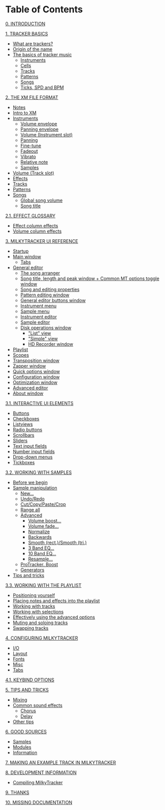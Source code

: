 # Table of Contents

[0. INTRODUCTION](./docs/intro.md)

[1. TRACKER BASICS](./docs/basics.md)
- [What are trackers?](./docs/basics.md#what-are-trackers)
- [Origin of the name](./docs/basics.md#origin-of-the-name)
- [The basics of tracker music](./docs/basics.md#the-basics-of-tracker-music)
	- [Instruments](./docs/basics.md#instruments)
	- [Cells](./docs/basics.md#cells)
	- [Tracks](./docs/basics.md#tracks)
	- [Patterns](./docs/basics.md#patterns)
	- [Songs](./docs/basics.md#songs)
	- [Ticks, SPD and BPM](./docs/basics.md#ticks-spd-and-bpm)

[2. THE XM FILE FORMAT](./docs/xm.md)
- [Notes](./docs/xm.md/#notes)
- [Intro to XM](./docs/xm.md#intro-to-xm)
- [Instruments](./docs/xm.md#instruments)
	- [Volume envelope](./docs/xm.md#volume-envelope)
	- [Panning envelope](./docs/xm.md#panning-envelope)
	- [Volume (Instrument slot)](./docs/xm.md#volume-instrument-slot)
	- [Panning](./docs/xm.md#panning)
	- [Fine-tune](./docs/xm.md#fine-tune)
	- [Fadeout](./docs/xm.md#fadeout)
	- [Vibrato](./docs/xm.md#vibrato)
	- [Relative note](./docs/xm.md#relative-note)
	- [Samples](./docs/xm.md#samples)
- [Volume (Track slot)](./docs/xm.md#volume-track-slot)
- [Effects](./docs/xm.md#effects)
- [Tracks](./docs/xm.md#tracks)
- [Patterns](./docs/xm.md#patterns)
- [Songs](./docs/xm.md#songs)
	- [Global song volume](./docs/xm.md#global-song-volume)
	- [Song title](./docs/xm.md#song-title)

[2.1. EFFECT GLOSSARY](./docs/fx.md)
- [Effect column effects](./docs/fx.md#effect-column-effects)
- [Volume column effects](./docs/fx.md#volume-column-effects)

[3. MILKYTRACKER UI REFERENCE](./docs/ui.md)
- [Startup](./docs/ui.md#startup)
- [Main window](./docs/ui.md#main-window)
	- [Tabs](./docs/ui.md#tabs)
- [General editor](./docs/ui.md#general-editor)
	- [The song arranger](./docs/ui.md#the-song-arranger)
	- [Song title, length and peak window + Common MT options toggle window](./docs/ui.md#song-title-length-and-peak-window--common-mt-options-toggle-window)
	- [Song and editing properties](./docs/ui.md#song-and-editing-properties)
	- [Pattern editing window](./docs/ui.md#pattern-editing-window)
	- [General editor buttons window](./docs/ui.md#general-editor-buttons-window)
	- [Instrument menu](./docs/ui.md#instrument-menu)
	- [Sample menu](./docs/ui.md#sample-menu)
	- [Instrument editor](./docs/ui.md#instrument-editor)
	- [Sample editor](./docs/ui.md#sample-editor)
	- [Disk operations window](./docs/ui.md#disk-operations-window)
		- ["List" view](./docs/ui.md#list-view)
		- ["Simple" view](./docs/ui.md#simple-view)
		- [HD Recorder window](./docs/ui.md#hd-recorder-window)
- [Playlist](./docs/ui.md#playlist)
- [Scopes](./docs/ui.md#scopes)
- [Transposition window](./docs/ui.md#transposition-window)
- [Zapper window](./docs/ui.md#zapper-window)
- [Quick options window](./docs/ui.md#quick-options-window)
- [Configuration window](./docs/ui.md#configuration-window)
- [Optimization window](./docs/ui.md#optimization-window)
- [Advanced editor](./docs/ui.md#advanced-editor)
- [About window](./docs/ui.md#about-window)

[3.1. INTERACTIVE UI ELEMENTS](./docs/elems.md)
- [Buttons](./docs/elems.md#buttons)
- [Checkboxes](./docs/elems.md#checkboxes)
- [Listviews](./docs/elems.md#listviews)
- [Radio buttons](./docs/elems.md#radio-buttons)
- [Scrollbars](./docs/elems.md#scrollbars)
- [Sliders](./docs/elems.md#sliders)
- [Text input fields](./docs/elems.md#text-input-fields)
- [Number input fields](./docs/elems.md#number-input-fields)
- [Drop-down menus](./docs/elems.md#drop-down-menus)
- [Tickboxes](./docs/elems.md#tickboxes)

[3.2. WORKING WITH SAMPLES](./docs/samples.md)
- [Before we begin](./docs/samples.md#before-we-begin)
- [Sample manipulation](./docs/samples.md#sample-manipulation)
	- [New...](./docs/samples.md#new)
	- [Undo/Redo](./docs/samples.md#undoredo)
	- [Cut/Copy/Paste/Crop](./docs/samples.md#cutcopypastecrop)
	- [Range all](./docs/samples.md#range-all)
	- [Advanced](./docs/samples.md#advanced)
		- [Volume boost...](./docs/samples.md#volume-boost)
		- [Volume fade...](./docs/samples.md#volume-fade)
		- [Normalize](./docs/samples.md#normalize)
		- [Backwards](./docs/samples.md#backwards)
		- [Smooth (rect.)/Smooth (tri.)](./docs/samples.md#smooth-rectsmooth-tri)
		- [3 Band EQ...](./docs/samples.md#3-band-eq)
		- [10 Band EQ...](./docs/samples.md#10-band-eq)
		- [Resample...](./docs/samples.md#resample)
	- [ProTracker. Boost](./docs/samples.md#protracker-boost)
	- [Generators](./docs/samples.md#generators)
- [Tips and tricks](./docs/samples.md#tips-and-tricks) <!-- TODO: This doesn't belong here, move it to 5. TIPS AND TRICKS! -->

[3.3. WORKING WITH THE PLAYLIST](./docs/playlist.md)
- [Positioning yourself](./docs/playlist.md#positioning-yourself)
- [Placing notes and effects into the playlist](./docs/playlist.md#placing-notes-and-effects-into-the-playlist)
- [Working with tracks](./docs/playlist.md#working-with-tracks)
- [Working with selections](./docs/playlist.md#working-with-selections)
- [Effectively using the advanced options](./docs/playlist.md#effectively-using-the-advanced-options)
- [Muting and soloing tracks](./docs/playlist.md#muting-and-soloing-tracks)
- [Swapping tracks](./docs/playlist.md#swapping-tracks)

[4. CONFIGURING MILKYTRACKER](./docs/config.md)
- [I/O](./config.md#io)
- [Layout](./config.md#layout)
- [Fonts](./config.md#fonts)
- [Misc](./config.md#misc)
- [Tabs](./config.md#tabs)

[4.1. KEYBIND OPTIONS](./docs/keybind.md)

[5. TIPS AND TRICKS]()
- [Mixing]()
- [Common sound effects]()
	- [Chorus]()
	- [Delay]()
- [Other tips]()

[6. GOOD SOURCES]()
- [Samples]()
- [Modules]()
- [Information]()

[7. MAKING AN EXAMPLE TRACK IN MILKYTRACKER](./docs/track.md)

[8. DEVELOPMENT INFORMATION]()
- [Compiling MilkyTracker]()

[9. THANKS](./docs/thanks.md)

[10. MISSING DOCUMENTATION](./docs/missing.md)

<!-- TODO: Better navigation in documents, check that at the end of everything -->
